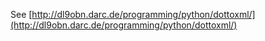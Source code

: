 See [http://dl9obn.darc.de/programming/python/dottoxml/](http://dl9obn.darc.de/programming/python/dottoxml/)
